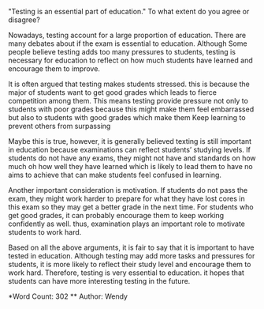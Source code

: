 "Testing is an essential part of education." To what extent do you agree or disagree? 

Nowadays, testing account for a large proportion of education. There are many debates about if the exam is essential to education. Although Some people believe testing adds too many pressures to students, testing is necessary for education to reflect on how much students have learned and encourage them to improve.

It is often argued that testing makes students stressed. this is because the major of students want to get good grades which leads to fierce competition among them. This means testing provide pressure not only to students with poor grades because this might make them feel embarrassed but also to students with good grades which make them Keep learning to prevent others from surpassing 

Maybe this is true, however, it is generally believed texting is still important in education because examinations can reflect students’ studying levels. If students do not have any exams, they might not have and standards on how much oh how well they have learned which is likely to lead them to have no aims to achieve that can make students feel confused in learning.

Another important consideration is motivation. If students do not pass the exam, they might work harder to prepare for what they have lost cores in this exam so they may get a better grade in the next time. For students who get good grades, it can probably encourage them to keep working confidently as well. thus, examination plays an important role to motivate students to work hard.

Based on all the above arguments, it is fair to say that it is important to have tested in education. Although testing may add more tasks and pressures for students, it is more likely to reflect their study level and encourage them to work hard. Therefore, testing is very essential to education. it hopes that students can have more interesting testing in the future. 

*Word Count: 302 ** Author: Wendy